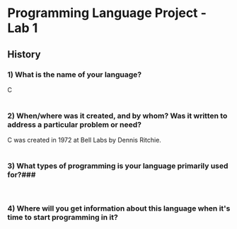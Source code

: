 # Programming Language Project - Lab 1

## History

### 1) What is the name of your language? ###
C   
<br>

### 2) When/where was it created, and by whom? Was it written to address a particular problem or need? ###
C was created in 1972 at Bell Labs by Dennis Ritchie. 
<br>
<br>

### 3) What types of programming is your language primarily used for?###
<br>  

### 4) Where will you get information about this language when it's time to start programming in it? ###
<br>

